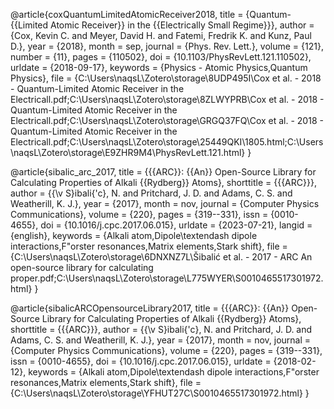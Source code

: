 @article{coxQuantumLimitedAtomicReceiver2018,
  title = {Quantum-{{Limited Atomic Receiver}} in the {{Electrically Small Regime}}},
  author = {Cox, Kevin C. and Meyer, David H. and Fatemi, Fredrik K. and Kunz, Paul D.},
  year = {2018},
  month = sep,
  journal = {Phys. Rev. Lett.},
  volume = {121},
  number = {11},
  pages = {110502},
  doi = {10.1103/PhysRevLett.121.110502},
  urldate = {2018-09-17},
  keywords = {Physics - Atomic Physics,Quantum Physics},
  file = {C\:\\Users\\naqsL\\Zotero\\storage\\8UDP495I\\Cox et al. - 2018 - Quantum-Limited Atomic Receiver in the Electricall.pdf;C\:\\Users\\naqsL\\Zotero\\storage\\8ZLWYPRB\\Cox et al. - 2018 - Quantum-Limited Atomic Receiver in the Electricall.pdf;C\:\\Users\\naqsL\\Zotero\\storage\\GRGQ37FQ\\Cox et al. - 2018 - Quantum-Limited Atomic Receiver in the Electricall.pdf;C\:\\Users\\naqsL\\Zotero\\storage\\25449QKI\\1805.html;C\:\\Users\\naqsL\\Zotero\\storage\\E9ZHR9M4\\PhysRevLett.121.html}
}

@article{sibalic_arc_2017,
  title = {{{ARC}}: {{An}} Open-Source Library for Calculating Properties of Alkali {{Rydberg}} Atoms},
  shorttitle = {{{ARC}}},
  author = {{\v S}ibali{\'c}, N. and Pritchard, J. D. and Adams, C. S. and Weatherill, K. J.},
  year = {2017},
  month = nov,
  journal = {Computer Physics Communications},
  volume = {220},
  pages = {319--331},
  issn = {0010-4655},
  doi = {10.1016/j.cpc.2017.06.015},
  urldate = {2023-07-21},
  langid = {english},
  keywords = {Alkali atom,Dipole\textendash dipole interactions,F\"orster resonances,Matrix elements,Stark shift},
  file = {C\:\\Users\\naqsL\\Zotero\\storage\\6DNXNZ7L\\Šibalić et al. - 2017 - ARC An open-source library for calculating proper.pdf;C\:\\Users\\naqsL\\Zotero\\storage\\L775WYER\\S0010465517301972.html}
}

@article{sibalicARCOpensourceLibrary2017,
  title = {{{ARC}}: {{An}} Open-Source Library for Calculating Properties of Alkali {{Rydberg}} Atoms},
  shorttitle = {{{ARC}}},
  author = {{\v S}ibali{\'c}, N. and Pritchard, J. D. and Adams, C. S. and Weatherill, K. J.},
  year = {2017},
  month = nov,
  journal = {Computer Physics Communications},
  volume = {220},
  pages = {319--331},
  issn = {0010-4655},
  doi = {10.1016/j.cpc.2017.06.015},
  urldate = {2018-02-12},
  keywords = {Alkali atom,Dipole\textendash dipole interactions,F\"orster resonances,Matrix elements,Stark shift},
  file = {C\:\\Users\\naqsL\\Zotero\\storage\\YFHUT27C\\S0010465517301972.html}
}
